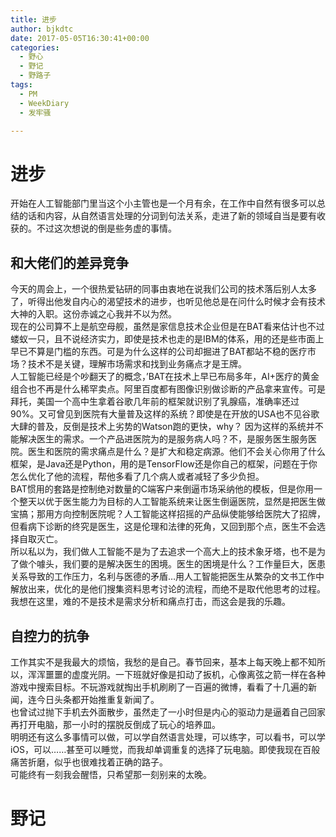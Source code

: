 ```yaml
---
title: 进步
author: bjkdtc
date: 2017-05-05T16:30:41+00:00
categories:
  - 野心
  - 野记
  - 野路子
tags:
  - PM
  - WeekDiary
  - 发牢骚

---
```

# 进步

开始在人工智能部门里当这个小主管也是一个月有余，在工作中自然有很多可以总结的话和内容，从自然语言处理的分词到句法关系，走进了新的领域自当是要有收获的。不过这次想说的倒是些务虚的事情。

## 和大佬们的差异竞争

今天的周会上，一个很热爱钻研的同事由衷地在说我们公司的技术落后别人太多了，听得出他发自内心的渴望技术的进步，也听见他总是在问什么时候才会有技术大神的入职。这份赤诚之心我并不以为然。  
现在的公司算不上是航空母舰，虽然是家信息技术企业但是在BAT看来估计也不过蝼蚁一只，且不说经济实力，即使是技术也走的是IBM的体系，用的还是些市面上早已不算是门槛的东西。可是为什么这样的公司却掘进了BAT都站不稳的医疗市场？技术不是关键，理解市场需求和找到业务痛点才是王牌。  
人工智能已经是个吵翻天了的概念，&#8217;BAT在技术上早已布局多年，AI+医疗的黄金组合也不再是什么稀罕卖点。阿里百度都有图像识别做诊断的产品拿来宣传。可是拜托，美国一个高中生拿着谷歌几年前的框架就识别了乳腺癌，准确率还过90%。又可曾见到医院有大量普及这样的系统？即使是在开放的USA也不见谷歌大肆的普及，反倒是技术上劣势的Watson跑的更快，why？ 因为这样的系统并不能解决医生的需求。一个产品进医院为的是服务病人吗？不，是服务医生服务医院。医生和医院的需求痛点是什么？是扩大和稳定病源。他们不会关心你用了什么框架，是Java还是Python，用的是TensorFlow还是你自己的框架，问题在于你怎么优化了他的流程，帮他多看了几个病人或者减轻了多少负担。  
BAT惯用的套路是控制绝对数量的C端客户来倒逼市场采纳他的模板，但是你用一个整天以优于医生能力为目标的人工智能系统来让医生倒逼医院，显然是把医生做宝搞；那用方向控制医院呢？人工智能这样招摇的产品纵使能够给医院大了招牌，但看病下诊断的终究是医生，这是伦理和法律的死角，又回到那个点，医生不会选择自取灭亡。  
所以私以为，我们做人工智能不是为了去追求一个高大上的技术象牙塔，也不是为了做个噱头，我们要的是解决医生的困境。医生的困境是什么？工作量巨大，医患关系导致的工作压力，名利与医德的矛盾…用人工智能把医生从繁杂的文书工作中解放出来，优化的是他们搜集资料思考讨论的流程，而绝不是取代他思考的过程。我想在这里，难的不是技术是需求分析和痛点打击，而这会是我的乐趣。

## 自控力的抗争

工作其实不是我最大的烦恼，我愁的是自己。春节回来，基本上每天晚上都不知所以，浑浑噩噩的虚度光阴。一下班就好像是扣动了扳机，心像离弦之箭一样在各种游戏中搜索目标。不玩游戏就掏出手机刷刷了一百遍的微博，看看了十几遍的新闻，连今日头条都开始推重复新闻了。  
也曾试过抛下手机去外面散步，虽然走了一小时但是内心的驱动力是逼着自己回家再打开电脑，那一小时的摆脱反倒成了玩心的培养皿。  
明明还有这么多事情可以做，可以学自然语言处理，可以练字，可以看书，可以学iOS，可以……甚至可以睡觉，而我却单调重复的选择了玩电脑。即使我现在百般痛苦折磨，似乎也很难找着正确的路子。  
可能终有一刻我会醒悟，只希望那一刻别来的太晚。

# 野记